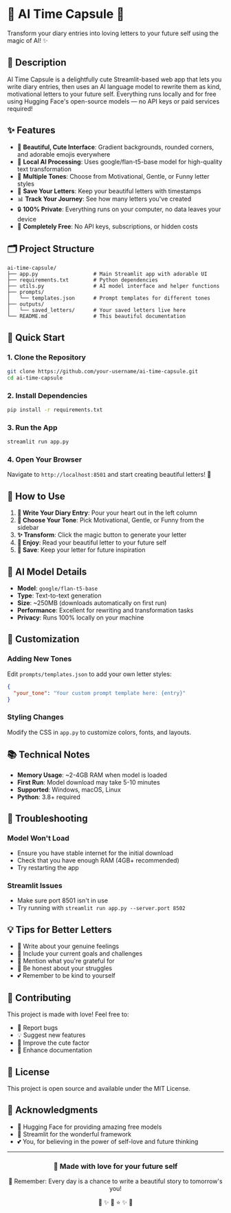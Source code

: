 # 🌟 AI Time Capsule 💌

Transform your diary entries into loving letters to your future self using the magic of AI! ✨

## 📌 Description

AI Time Capsule is a delightfully cute Streamlit-based web app that lets you write diary entries, then uses an AI language model to rewrite them as kind, motivational letters to your future self. Everything runs locally and for free using Hugging Face's open-source models — no API keys or paid services required!

## ✨ Features

- 🎨 **Beautiful, Cute Interface**: Gradient backgrounds, rounded corners, and adorable emojis everywhere
- 🤖 **Local AI Processing**: Uses google/flan-t5-base model for high-quality text transformation
- 💭 **Multiple Tones**: Choose from Motivational, Gentle, or Funny letter styles
- 💾 **Save Your Letters**: Keep your beautiful letters with timestamps
- 📊 **Track Your Journey**: See how many letters you've created
- 🔒 **100% Private**: Everything runs on your computer, no data leaves your device
- 💝 **Completely Free**: No API keys, subscriptions, or hidden costs

## 🗂 Project Structure

```
ai-time-capsule/
├── app.py                  # Main Streamlit app with adorable UI
├── requirements.txt        # Python dependencies
├── utils.py                # AI model interface and helper functions
├── prompts/
│   └── templates.json      # Prompt templates for different tones
├── outputs/
│   └── saved_letters/      # Your saved letters live here
└── README.md               # This beautiful documentation
```

## 🚀 Quick Start

### 1. Clone the Repository
```bash
git clone https://github.com/your-username/ai-time-capsule.git
cd ai-time-capsule
```

### 2. Install Dependencies
```bash
pip install -r requirements.txt
```

### 3. Run the App
```bash
streamlit run app.py
```

### 4. Open Your Browser
Navigate to `http://localhost:8501` and start creating beautiful letters! 🌈

## 🎯 How to Use

1. **📝 Write Your Diary Entry**: Pour your heart out in the left column
2. **🎨 Choose Your Tone**: Pick Motivational, Gentle, or Funny from the sidebar
3. **✨ Transform**: Click the magic button to generate your letter
4. **💌 Enjoy**: Read your beautiful letter to your future self
5. **💾 Save**: Keep your letter for future inspiration

## 🧠 AI Model Details

- **Model**: `google/flan-t5-base`
- **Type**: Text-to-text generation
- **Size**: ~250MB (downloads automatically on first run)
- **Performance**: Excellent for rewriting and transformation tasks
- **Privacy**: Runs 100% locally on your machine

## 🎨 Customization

### Adding New Tones
Edit `prompts/templates.json` to add your own letter styles:

```json
{
  "your_tone": "Your custom prompt template here: {entry}"
}
```

### Styling Changes
Modify the CSS in `app.py` to customize colors, fonts, and layouts.

## 📚 Technical Notes

- **Memory Usage**: ~2-4GB RAM when model is loaded
- **First Run**: Model download may take 5-10 minutes
- **Supported**: Windows, macOS, Linux
- **Python**: 3.8+ required

## 🐛 Troubleshooting

### Model Won't Load
- Ensure you have stable internet for the initial download
- Check that you have enough RAM (4GB+ recommended)
- Try restarting the app

### Streamlit Issues
- Make sure port 8501 isn't in use
- Try running with `streamlit run app.py --server.port 8502`

## 💡 Tips for Better Letters

- 🌸 Write about your genuine feelings
- 🎯 Include your current goals and challenges
- 💭 Mention what you're grateful for
- 🌟 Be honest about your struggles
- 💕 Remember to be kind to yourself

## 🤝 Contributing

This project is made with love! Feel free to:
- 🐛 Report bugs
- 💡 Suggest new features
- 🎨 Improve the cute factor
- 📖 Enhance documentation

## 📄 License

This project is open source and available under the MIT License.

## 🙏 Acknowledgments

- 🤗 Hugging Face for providing amazing free models
- 🎈 Streamlit for the wonderful framework
- 💕 You, for believing in the power of self-love and future thinking

---

<div align="center">
  <h3>💝 Made with love for your future self</h3>
  <p>🤗 Remember: Every day is a chance to write a beautiful story to tomorrow's you!</p>
  <p>🌟 ✨ 💫 ⭐ ✨ 🌟</p>
</div>